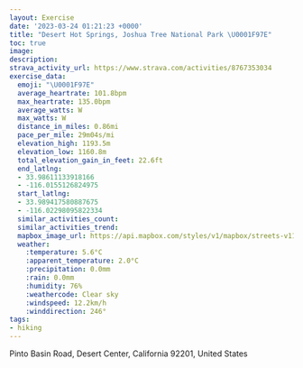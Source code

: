```yaml
---
layout: Exercise
date: '2023-03-24 01:21:23 +0000'
title: "Desert Hot Springs, Joshua Tree National Park \U0001F97E"
toc: true
image:
description:
strava_activity_url: https://www.strava.com/activities/8767353034
exercise_data:
  emoji: "\U0001F97E"
  average_heartrate: 101.8bpm
  max_heartrate: 135.0bpm
  average_watts: W
  max_watts: W
  distance_in_miles: 0.86mi
  pace_per_mile: 29m04s/mi
  elevation_high: 1193.5m
  elevation_low: 1160.8m
  total_elevation_gain_in_feet: 22.6ft
  end_latlng:
  - 33.98611133918166
  - -116.0155126824975
  start_latlng:
  - 33.989417580887675
  - -116.02298095822334
  similar_activities_count:
  similar_activities_trend:
  mapbox_image_url: https://api.mapbox.com/styles/v1/mapbox/streets-v11/static/path-5+787af2-1.0(yfmnEfpccUHEJUOo%40Dq%40AUHS%3FWF%5BDq%40%3Fk%40Ro%40Hg%40%40aAT_BB%5DAu%40%40SEi%40B%5B%40%40GKAOLs%40B%5B%40a%40CK%40M),pin-s-s+e5b22e(-116.02196,33.98781),pin-s-f+89ae00(-116.01744,33.98730999999999)/auto/800x800?access_token=pk.eyJ1Ijoiam9zaGJlY2ttYW4iLCJhIjoiY205eWR2aDd1MWZ6djJrbXc4a3M0bWZleiJ9.XiG9OWkNcZk2QzjJbxLB4A
  weather:
    :temperature: 5.6°C
    :apparent_temperature: 2.0°C
    :precipitation: 0.0mm
    :rain: 0.0mm
    :humidity: 76%
    :weathercode: Clear sky
    :windspeed: 12.2km/h
    :winddirection: 246°
tags:
- hiking
---
```

Pinto Basin Road, Desert Center, California 92201, United States

